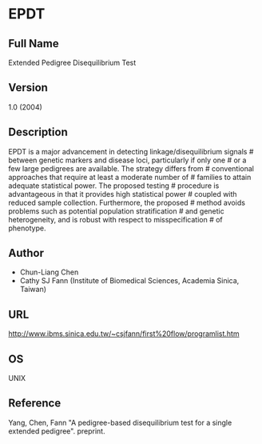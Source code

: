 # EPDT

## Full Name
Extended Pedigree Disequilibrium Test

## Version
1.0 (2004)

## Description
EPDT is a major advancement in detecting linkage/disequilibrium signals # between genetic markers and disease loci, particularly if only one # or a few large pedigrees are available. The strategy differs from # conventional approaches that require at least a moderate number of # families to attain adequate statistical power. The proposed testing # procedure is advantageous in that it provides high statistical power # coupled with reduced sample collection. Furthermore, the proposed # method avoids problems such as potential population stratification # and genetic heterogeneity, and is robust with respect to misspecification # of phenotype.

## Author
* Chun-Liang Chen
* Cathy SJ Fann (Institute of Biomedical Sciences, Academia Sinica, Taiwan)

## URL
http://www.ibms.sinica.edu.tw/~csjfann/first%20flow/programlist.htm

## OS
UNIX

## Reference
Yang, Chen, Fann "A pedigree-based disequilibrium test for a single extended pedigree". preprint.